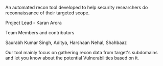 An automated recon tool developed to help security researchers do reconnaissance of their targeted scope.

Project Lead - Karan Arora

Team Members and contributors 

Saurabh Kumar Singh,
Aditya,
Harshaan Nehal,
Shahbaaz

Our tool mainly focus on gathering recon data from target's subdomains and let you know about the potential Vulnerabilities based on it.
